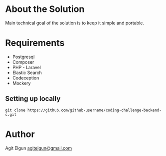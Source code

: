 # About the Solution

Main technical goal of the solution is to keep it simple and portable.

# Requirements
- Postgresql 
- Composer
- PHP - Laravel
- Elastic Search
- Codeception
- Mockery

## Setting up locally

```
git clone https://github.com/github-username/coding-challenge-backend-c.git
```

# Author

Agit Elgun <agitelgun@gmail.com>